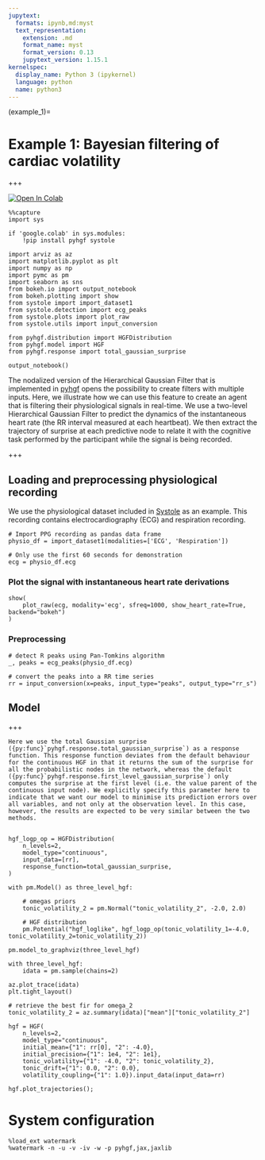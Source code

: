 ```yaml
---
jupytext:
  formats: ipynb,md:myst
  text_representation:
    extension: .md
    format_name: myst
    format_version: 0.13
    jupytext_version: 1.15.1
kernelspec:
  display_name: Python 3 (ipykernel)
  language: python
  name: python3
---
```


(example_1)=
# Example 1: Bayesian filtering of cardiac volatility

+++

[![Open In Colab](https://colab.research.google.com/assets/colab-badge.svg)](https://colab.research.google.com/github/ilabcode/pyhgf/blob/master/docs/source/notebooks/Example_1_Heart_rate_variability.ipynb)

```{code-cell} ipython3
%%capture
import sys

if 'google.colab' in sys.modules:
    !pip install pyhgf systole

import arviz as az
import matplotlib.pyplot as plt
import numpy as np
import pymc as pm
import seaborn as sns
from bokeh.io import output_notebook
from bokeh.plotting import show
from systole import import_dataset1
from systole.detection import ecg_peaks
from systole.plots import plot_raw
from systole.utils import input_conversion

from pyhgf.distribution import HGFDistribution
from pyhgf.model import HGF
from pyhgf.response import total_gaussian_surprise
```

```{code-cell} ipython3
output_notebook()
```

The nodalized version of the Hierarchical Gaussian Filter that is implemented in [pyhgf](https://github.com/ilabcode/pyhgf) opens the possibility to create filters with multiple inputs. Here, we illustrate how we can use this feature to create an agent that is filtering their physiological signals in real-time. We use a two-level Hierarchical Gaussian Filter to predict the dynamics of the instantaneous heart rate (the RR interval measured at each heartbeat). We then extract the trajectory of surprise at each predictive node to relate it with the cognitive task performed by the participant while the signal is being recorded.

+++

## Loading and preprocessing physiological recording
We use the physiological dataset included in [Systole](https://embodied-computation-group.github.io/systole/index.html) as an example. This recording contains electrocardiography (ECG) and respiration recording.

```{code-cell} ipython3
# Import PPG recording as pandas data frame
physio_df = import_dataset1(modalities=['ECG', 'Respiration'])

# Only use the first 60 seconds for demonstration
ecg = physio_df.ecg
```

### Plot the signal with instantaneous heart rate derivations

```{code-cell} ipython3
show(
    plot_raw(ecg, modality='ecg', sfreq=1000, show_heart_rate=True, backend="bokeh")
)
```

### Preprocessing

```{code-cell} ipython3
# detect R peaks using Pan-Tomkins algorithm
_, peaks = ecg_peaks(physio_df.ecg)

# convert the peaks into a RR time series
rr = input_conversion(x=peaks, input_type="peaks", output_type="rr_s")
```

## Model

+++

```{note}
Here we use the total Gaussian surprise ({py:func}`pyhgf.response.total_gaussian_surprise`) as a response function. This response function deviates from the default behaviour for the continuous HGF in that it returns the sum of the surprise for all the probabilistic nodes in the network, whereas the default ({py:func}`pyhgf.response.first_level_gaussian_surprise`) only computes the surprise at the first level (i.e. the value parent of the continuous input node). We explicitly specify this parameter here to indicate that we want our model to minimise its prediction errors over all variables, and not only at the observation level. In this case, however, the results are expected to be very similar between the two methods.
```

```{code-cell} ipython3

```

```{code-cell} ipython3
hgf_logp_op = HGFDistribution(
    n_levels=2,
    model_type="continuous",
    input_data=[rr],
    response_function=total_gaussian_surprise,
)
```

```{code-cell} ipython3
with pm.Model() as three_level_hgf:

    # omegas priors
    tonic_volatility_2 = pm.Normal("tonic_volatility_2", -2.0, 2.0)

    # HGF distribution
    pm.Potential("hgf_loglike", hgf_logp_op(tonic_volatility_1=-4.0, tonic_volatility_2=tonic_volatility_2))
```

```{code-cell} ipython3
pm.model_to_graphviz(three_level_hgf)
```

```{code-cell} ipython3
with three_level_hgf:
    idata = pm.sample(chains=2)
```

```{code-cell} ipython3
az.plot_trace(idata)
plt.tight_layout()
```

```{code-cell} ipython3
# retrieve the best fir for omega_2
tonic_volatility_2 = az.summary(idata)["mean"]["tonic_volatility_2"]
```

```{code-cell} ipython3
hgf = HGF(
    n_levels=2,
    model_type="continuous",
    initial_mean={"1": rr[0], "2": -4.0},
    initial_precision={"1": 1e4, "2": 1e1},
    tonic_volatility={"1": -4.0, "2": tonic_volatility_2},
    tonic_drift={"1": 0.0, "2": 0.0},
    volatility_coupling={"1": 1.0}).input_data(input_data=rr)
```

```{code-cell} ipython3
hgf.plot_trajectories();
```

# System configuration

```{code-cell} ipython3
%load_ext watermark
%watermark -n -u -v -iv -w -p pyhgf,jax,jaxlib
```

```{code-cell} ipython3

```
